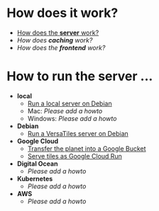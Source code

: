 # How does it work?

- [How does the **server** work?](how_does_it_work/server.md)
- *How does **caching** work?*
- *How does the **frontend** work?*

# How to run the server ...

- **local**
  - [Run a local server on Debian](how_to/local_server_debian.md)
  - Mac: *Please add a howto*
  - Windows: *Please add a howto*
- **Debian**
  - [Run a VersaTiles server on Debian](how_to/debian_run_server.md)
- **Google Cloud**
  - [Transfer the planet into a Google Bucket](how_to/google_cloud_storage_planet.md)
  - [Serve tiles as Google Cloud Run](how_to/google_cloud_run_service.md)
- **Digital Ocean**
  - *Please add a howto*
- **Kubernetes**
  - *Please add a howto*
- **AWS**
  - *Please add a howto*
